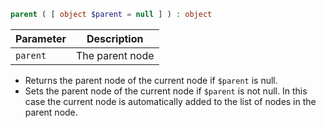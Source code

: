 ```php
parent ( [ object $parent = null ] ) : object
```

| Parameter | Description     |
|-----------|-----------------|
| `parent`  | The parent node |

* Returns the parent node of the current node if `$parent` is null.
* Sets the parent node of the current node if `$parent` is not null. In this case the current node is automatically added to the list of nodes in the parent node.